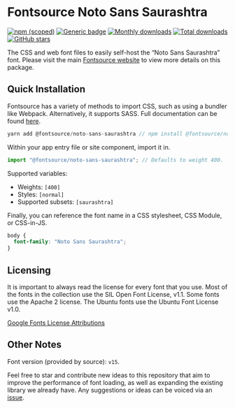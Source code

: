 # Fontsource Noto Sans Saurashtra

[![npm (scoped)](https://img.shields.io/npm/v/@fontsource/noto-sans-saurashtra?color=brightgreen)](https://www.npmjs.com/package/@fontsource/noto-sans-saurashtra) [![Generic badge](https://img.shields.io/badge/fontsource-passing-brightgreen)](https://github.com/fontsource/fontsource) [![Monthly downloads](https://badgen.net/npm/dm/@fontsource/noto-sans-saurashtra)](https://github.com/fontsource/fontsource) [![Total downloads](https://badgen.net/npm/dt/@fontsource/noto-sans-saurashtra)](https://github.com/fontsource/fontsource) [![GitHub stars](https://img.shields.io/github/stars/fontsource/fontsource.svg?style=social&label=Star)](https://github.com/fontsource/fontsource/stargazers)

The CSS and web font files to easily self-host the “Noto Sans Saurashtra” font. Please visit the main [Fontsource website](https://fontsource.org/fonts/noto-sans-saurashtra) to view more details on this package.

## Quick Installation

Fontsource has a variety of methods to import CSS, such as using a bundler like Webpack. Alternatively, it supports SASS. Full documentation can be found [here](https://fontsource.org/docs/introduction).

```javascript
yarn add @fontsource/noto-sans-saurashtra // npm install @fontsource/noto-sans-saurashtra
```

Within your app entry file or site component, import it in.

```javascript
import "@fontsource/noto-sans-saurashtra"; // Defaults to weight 400.
```

Supported variables:

- Weights: `[400]`
- Styles: `[normal]`
- Supported subsets: `[saurashtra]`

Finally, you can reference the font name in a CSS stylesheet, CSS Module, or CSS-in-JS.

```css
body {
  font-family: "Noto Sans Saurashtra";
}
```

## Licensing

It is important to always read the license for every font that you use.
Most of the fonts in the collection use the SIL Open Font License, v1.1. Some fonts use the Apache 2 license. The Ubuntu fonts use the Ubuntu Font License v1.0.

[Google Fonts License Attributions](https://fonts.google.com/attribution)

## Other Notes

Font version (provided by source): `v15`.

Feel free to star and contribute new ideas to this repository that aim to improve the performance of font loading, as well as expanding the existing library we already have. Any suggestions or ideas can be voiced via an [issue](https://github.com/fontsource/fontsource/issues).
